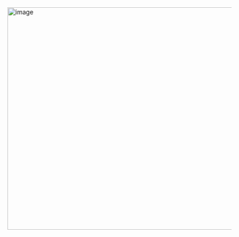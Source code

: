 <img width="548" height="500" alt="image" src="https://github.com/user-attachments/assets/29e1ae9e-277e-4145-bf47-55dd753d7ee0" />


<!--
**gumb0/gumb0** is a ✨ _special_ ✨ repository because its `README.md` (this file) appears on your GitHub profile.

Here are some ideas to get you started:

- 🔭 I’m currently working on ...
- 🌱 I’m currently learning ...
- 👯 I’m looking to collaborate on ...
- 🤔 I’m looking for help with ...
- 💬 Ask me about ...
- 📫 How to reach me: ...
- 😄 Pronouns: ...
- ⚡ Fun fact: ...
-->
